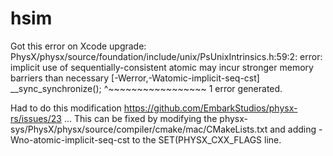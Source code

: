 # hsim

Got this error on Xcode upgrade:
PhysX/physx/source/foundation/include/unix/PsUnixIntrinsics.h:59:2: error: implicit use of sequentially-consistent atomic may incur stronger memory barriers than necessary [-Werror,-Watomic-implicit-seq-cst]
        __sync_synchronize();
        ^~~~~~~~~~~~~~~~~~
1 error generated.

Had to do this modification
https://github.com/EmbarkStudios/physx-rs/issues/23
...
This can be fixed by modifying the physx-sys/PhysX/physx/source/compiler/cmake/mac/CMakeLists.txt and adding -Wno-atomic-implicit-seq-cst to the SET(PHYSX_CXX_FLAGS line.